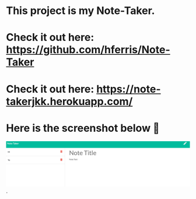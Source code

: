 # This project is my Note-Taker.
# Check it out here: https://github.com/hferris/Note-Taker
# Check it out here: https://note-takerjkk.herokuapp.com/
# Here is the screenshot below :star_struck:
![Alt text](./public/assets/imgs/snap.shot.png?raw=true "Screenshot").
